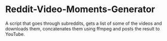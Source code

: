 # Reddit-Video-Moments-Generator
A script that goes through subreddits, gets a list of some of the videos and downloads them, concatenates them using ffmpeg and posts the result to YouTube.
